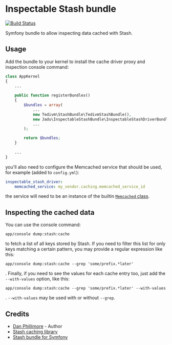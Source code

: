 Inspectable Stash bundle
========================

[![Build Status](https://secure.travis-ci.org/jadu/inspectable-stash-bundle.png?branch=master)](http://travis-ci.org/jadu/inspectable-stash-bundle)

Symfony bundle to allow inspecting data cached with Stash.

## Usage
Add the bundle to your kernel to install the cache driver proxy and inspection console command:

```php
class AppKernel
{
    ...
    
    public function registerBundles()
    {
        $bundles = array(
            ...
            new Tedivm\StashBundle\TedivmStashBundle(),
            new Jadu\InspectableStashBundle\InspectableStashDriverBundle(),
            ...
        );

        return $bundles;
    }
    
    ...
}
```

you'll also need to configure the Memcached service that should be used, for example (added to `config.yml`):

```yaml
inspectable_stash_driver:
    memcached_service: my_vendor.caching.memcached_service_id

```

the service will need to be an instance of the builtin [`Memcached` class](http://php.net/manual/en/class.memcached.php).

## Inspecting the cached data

You can use the console command:
```shell
app/console dump:stash:cache
```
to fetch a list of all keys stored by Stash. If you need to filter this list
for only keys matching a certain pattern, you may provide a regular expression like this:
```shell
app/console dump:stash:cache --grep 'some/prefix.*later'
```
. Finally, if you need to see the values for each cache entry too, just add the `--with-values` option, like this:
```shell
app/console dump:stash:cache --grep 'some/prefix.*later' --with-values
```
. `--with-values` may be used with or without `--grep`.

## Credits

* [Dan Phillimore](http://github.com/asmblah) - Author
* [Stash caching library](https://github.com/tedious/Stash)
* [Stash bundle for Symfony](https://github.com/tedious/TedivmStashBundle)
